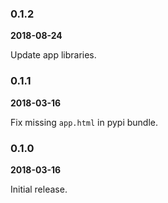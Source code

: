 ### 0.1.2

**2018-08-24**

Update app libraries.

### 0.1.1

**2018-03-16**

Fix missing `app.html` in pypi bundle.

### 0.1.0

**2018-03-16**

Initial release.